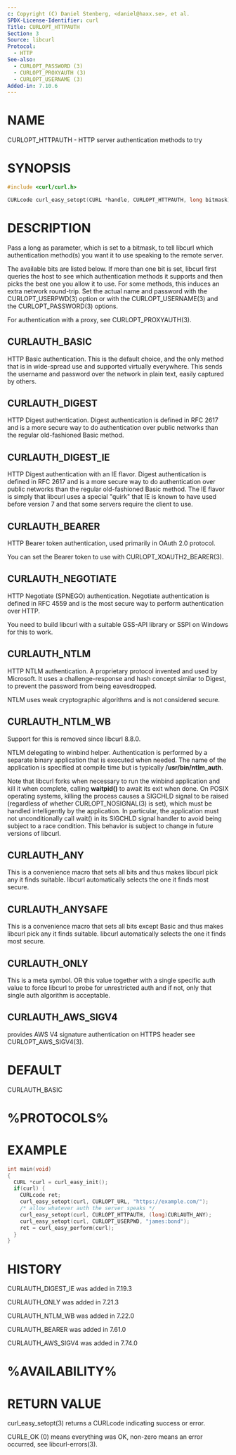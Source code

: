 ```yaml
---
c: Copyright (C) Daniel Stenberg, <daniel@haxx.se>, et al.
SPDX-License-Identifier: curl
Title: CURLOPT_HTTPAUTH
Section: 3
Source: libcurl
Protocol:
  - HTTP
See-also:
  - CURLOPT_PASSWORD (3)
  - CURLOPT_PROXYAUTH (3)
  - CURLOPT_USERNAME (3)
Added-in: 7.10.6
---
```


# NAME

CURLOPT_HTTPAUTH - HTTP server authentication methods to try

# SYNOPSIS

~~~c
#include <curl/curl.h>

CURLcode curl_easy_setopt(CURL *handle, CURLOPT_HTTPAUTH, long bitmask);
~~~

# DESCRIPTION

Pass a long as parameter, which is set to a bitmask, to tell libcurl which
authentication method(s) you want it to use speaking to the remote server.

The available bits are listed below. If more than one bit is set, libcurl
first queries the host to see which authentication methods it supports and
then picks the best one you allow it to use. For some methods, this induces an
extra network round-trip. Set the actual name and password with the
CURLOPT_USERPWD(3) option or with the CURLOPT_USERNAME(3) and the
CURLOPT_PASSWORD(3) options.

For authentication with a proxy, see CURLOPT_PROXYAUTH(3).

## CURLAUTH_BASIC

HTTP Basic authentication. This is the default choice, and the only method
that is in wide-spread use and supported virtually everywhere. This sends
the username and password over the network in plain text, easily captured by
others.

## CURLAUTH_DIGEST

HTTP Digest authentication. Digest authentication is defined in RFC 2617 and
is a more secure way to do authentication over public networks than the
regular old-fashioned Basic method.

## CURLAUTH_DIGEST_IE

HTTP Digest authentication with an IE flavor. Digest authentication is defined
in RFC 2617 and is a more secure way to do authentication over public networks
than the regular old-fashioned Basic method. The IE flavor is simply that
libcurl uses a special "quirk" that IE is known to have used before version 7
and that some servers require the client to use.

## CURLAUTH_BEARER

HTTP Bearer token authentication, used primarily in OAuth 2.0 protocol.

You can set the Bearer token to use with CURLOPT_XOAUTH2_BEARER(3).

## CURLAUTH_NEGOTIATE

HTTP Negotiate (SPNEGO) authentication. Negotiate authentication is defined
in RFC 4559 and is the most secure way to perform authentication over HTTP.

You need to build libcurl with a suitable GSS-API library or SSPI on Windows
for this to work.

## CURLAUTH_NTLM

HTTP NTLM authentication. A proprietary protocol invented and used by
Microsoft. It uses a challenge-response and hash concept similar to Digest, to
prevent the password from being eavesdropped.

NTLM uses weak cryptographic algorithms and is not considered secure.

## CURLAUTH_NTLM_WB

Support for this is removed since libcurl 8.8.0.

NTLM delegating to winbind helper. Authentication is performed by a separate
binary application that is executed when needed. The name of the application
is specified at compile time but is typically **/usr/bin/ntlm_auth**.

Note that libcurl forks when necessary to run the winbind application and kill
it when complete, calling **waitpid()** to await its exit when done. On POSIX
operating systems, killing the process causes a SIGCHLD signal to be raised
(regardless of whether CURLOPT_NOSIGNAL(3) is set), which must be handled
intelligently by the application. In particular, the application must not
unconditionally call wait() in its SIGCHLD signal handler to avoid being
subject to a race condition. This behavior is subject to change in future
versions of libcurl.

## CURLAUTH_ANY

This is a convenience macro that sets all bits and thus makes libcurl pick any
it finds suitable. libcurl automatically selects the one it finds most secure.

## CURLAUTH_ANYSAFE

This is a convenience macro that sets all bits except Basic and thus makes
libcurl pick any it finds suitable. libcurl automatically selects the one it
finds most secure.

## CURLAUTH_ONLY

This is a meta symbol. OR this value together with a single specific auth
value to force libcurl to probe for unrestricted auth and if not, only that
single auth algorithm is acceptable.

## CURLAUTH_AWS_SIGV4

provides AWS V4 signature authentication on HTTPS header
see CURLOPT_AWS_SIGV4(3).

# DEFAULT

CURLAUTH_BASIC

# %PROTOCOLS%

# EXAMPLE

~~~c
int main(void)
{
  CURL *curl = curl_easy_init();
  if(curl) {
    CURLcode ret;
    curl_easy_setopt(curl, CURLOPT_URL, "https://example.com/");
    /* allow whatever auth the server speaks */
    curl_easy_setopt(curl, CURLOPT_HTTPAUTH, (long)CURLAUTH_ANY);
    curl_easy_setopt(curl, CURLOPT_USERPWD, "james:bond");
    ret = curl_easy_perform(curl);
  }
}
~~~

# HISTORY

CURLAUTH_DIGEST_IE was added in 7.19.3

CURLAUTH_ONLY was added in 7.21.3

CURLAUTH_NTLM_WB was added in 7.22.0

CURLAUTH_BEARER was added in 7.61.0

CURLAUTH_AWS_SIGV4 was added in 7.74.0

# %AVAILABILITY%

# RETURN VALUE

curl_easy_setopt(3) returns a CURLcode indicating success or error.

CURLE_OK (0) means everything was OK, non-zero means an error occurred, see
libcurl-errors(3).
